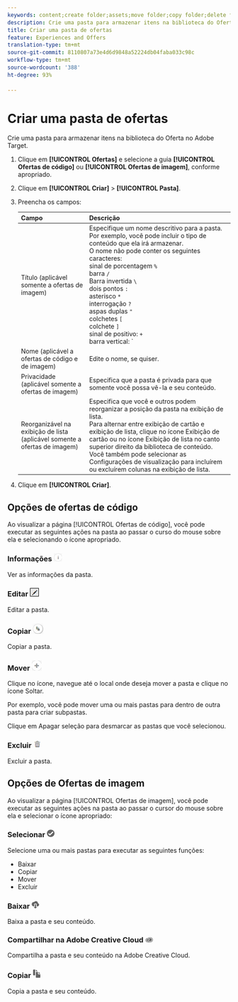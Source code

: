 ```yaml
---
keywords: content;create folder;assets;move folder;copy folder;delete folder;download folder;folder
description: Crie uma pasta para armazenar itens na biblioteca do Oferta no Adobe Target.
title: Criar uma pasta de ofertas
feature: Experiences and Offers
translation-type: tm+mt
source-git-commit: 8110807a73e4d6d9848a52224db04faba033c98c
workflow-type: tm+mt
source-wordcount: '388'
ht-degree: 93%

---
```



# Criar uma pasta de ofertas

Crie uma pasta para armazenar itens na biblioteca do Oferta no Adobe Target.

1. Clique em **[!UICONTROL Ofertas]** e selecione a guia **[!UICONTROL Ofertas de código]** ou **[!UICONTROL Ofertas de imagem]**, conforme apropriado.
1. Clique em **[!UICONTROL Criar]** > **[!UICONTROL Pasta]**.
1. Preencha os campos:

   | Campo | Descrição |
   |--- |--- |
   | Título (aplicável somente a ofertas de imagem) | Especifique um nome descritivo para a pasta. Por exemplo, você pode incluir o tipo de conteúdo que ela irá armazenar.<br>O nome não pode conter os seguintes caracteres:<br>sinal de porcentagem `%`<br>barra `/`<br>Barra invertida `\`<br>dois pontos `:`<br>asterisco `*`<br>interrogação `?`<br>aspas duplas `"`<br>colchetes `[`<br>colchete `]`<br>sinal de positivo: `+`<br>barra vertical: `|`<br>ponto: `.`<br>sinal numérico: `#`<br>aspas: `{`<br>aspa `}`<br>sinal de intercalação `^`<br>ponto e vírgula `;`<br>Você pode usar um hífen (`- `) em vez desses caracteres. |
   | Nome (aplicável a ofertas de código e de imagem) | Edite o nome, se quiser. |
   | Privacidade (aplicável somente a ofertas de imagem) | Especifica que a pasta é privada para que somente você possa vê-la e seu conteúdo. |
   | Reorganizável na exibição de lista (aplicável somente a ofertas de imagem) | Especifica que você e outros podem reorganizar a posição da pasta na exibição de lista.<br>Para alternar entre exibição de cartão e exibição de lista, clique no ícone Exibição de cartão ou no ícone Exibição de lista no canto superior direito da biblioteca de conteúdo. Você também pode selecionar as Configurações de visualização para incluírem ou excluírem colunas na exibição de lista. |

1. Clique em **[!UICONTROL Criar]**.

## Opções de ofertas de código

Ao visualizar a página [!UICONTROL Ofertas de código], você pode executar as seguintes ações na pasta ao passar o curso do mouse sobre ela e selecionando o ícone apropriado.

### Informações ![](assets/icon_info.png)

Ver as informações da pasta.

### Editar ![](assets/icon_edit.png)

Editar a pasta.

### Copiar   ![](assets/icon_copy.png)

Copiar a pasta.

### Mover   ![](assets/icon_move_folder.png)

Clique no ícone, navegue até o local onde deseja mover a pasta e clique no ícone Soltar.

Por exemplo, você pode mover uma ou mais pastas para dentro de outra pasta para criar subpastas.

Clique em Apagar seleção para desmarcar as pastas que você selecionou.

### Excluir ![](assets/icon_delete.png)

Excluir a pasta.

## Opções de Ofertas de imagem

Ao visualizar a página [!UICONTROL Ofertas de imagem], você pode executar as seguintes ações na pasta ao passar o cursor do mouse sobre ela e selecionar o ícone apropriado:

### Selecionar ![](assets/icon_check.png)

Selecione uma ou mais pastas para executar as seguintes funções:

* Baixar
* Copiar
* Mover
* Excluir

### Baixar ![](assets/icon_download.png)

Baixa a pasta e seu conteúdo.

### Compartilhar na Adobe Creative Cloud ![](assets/icon_creative_cloud.png)

Compartilha a pasta e seu conteúdo na Adobe Creative Cloud.

### Copiar   ![](assets/icon_copy_content.png)

Copia a pasta e seu conteúdo.